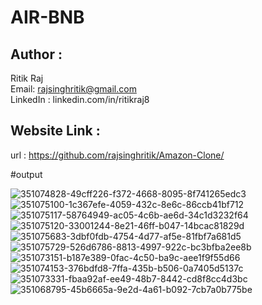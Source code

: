 # AIR-BNB

## Author :
   Ritik Raj
   <br>
   Email: rajsinghritik@gmail.com
   <br>
   LinkedIn : linkedin.com/in/ritikraj8
## Website Link :
   url : https://github.com/rajsinghritik/Amazon-Clone/


#output

![351074828-49cff226-f372-4668-8095-8f741265edc3](https://github.com/user-attachments/assets/2bf7c812-b29a-40b5-bda4-2b14b988b3a2)
![351075100-1c367efe-4059-432c-8e6c-86ccb41bf712](https://github.com/user-attachments/assets/ab5f4639-29e8-4647-91b8-e123586824a8)
![351075117-58764949-ac05-4c6b-ae6d-34c1d3232f64](https://github.com/user-attachments/assets/40598b82-d9eb-4bcb-9dc6-73c5e0f8e70d)
![351075120-33001244-8e21-46ff-b047-14bcac81829d](https://github.com/user-attachments/assets/0151d0c9-fd0f-482c-a203-5bca2026d518)
![351075683-3dbf0fdb-4754-4d77-af5e-81fbf7a681d5](https://github.com/user-attachments/assets/b66a25b5-109b-4aea-aecc-8ada9da1c937)
![351075729-526d6786-8813-4997-922c-bc3bfba2ee8b](https://github.com/user-attachments/assets/b5f7299d-1889-4540-a192-52f80c5de2f8)
![351073151-b187e389-0fac-4c50-ba9c-aee1f9f55d66](https://github.com/user-attachments/assets/70389547-92db-4974-9e32-5ad4b3ef7823)
![351074153-376bdfd8-7ffa-435b-b506-0a7405d5137c](https://github.com/user-attachments/assets/104ef1a4-6e28-4317-8e37-8a5a1d0edb60)
![351073331-fbaa92af-ee49-48b7-8442-cd8f8cc4d3bc](https://github.com/user-attachments/assets/25c71965-3e70-4f53-aee6-616fb74133e2)
![351068795-45b6665a-9e2d-4a61-b092-7cb7a0b775be](https://github.com/user-attachments/assets/80ab0eab-ea02-4a34-83c9-92f3813ca13c)

